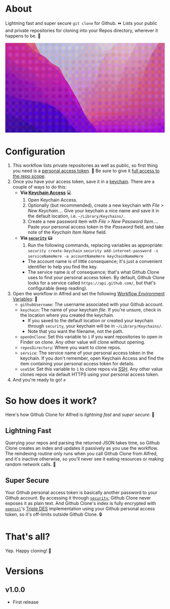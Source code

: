 # About

Lightning fast and super secure `git clone` for Github. :fast_forward: Lists your public and private repositories for cloning into your Repos directory, wherever it happens to be. :file_folder:

![](https://raw.githubusercontent.com/cadnza/Alfred.alfredpreferences/master/workflows/user.workflow.962B6B49-7B12-4A17-A833-D84ED9C13D7B/demo/demo.gif)

# Configuration

1. This workflow lists private repositories as well as public, so first thing you need is a [personal access token](https://docs.github.com/en/authentication/keeping-your-account-and-data-secure/creating-a-personal-access-token). :key: Be sure to give it [full access to the repo scope](https://docs.github.com/en/developers/apps/building-oauth-apps/scopes-for-oauth-apps#available-scopes).
2. Once you have your access token, save it in a [keychain](https://support.apple.com/guide/mac-help/use-keychains-to-store-passwords-mchlf375f392/mac). There are a couple of ways to do this:
    - **Via [Keychain Access](https://support.apple.com/guide/keychain-access/what-is-keychain-access-kyca1083/mac)** :computer:
        1. Open Keychain Access.
        2. Optionally (but recommended), create a new keychain with _File > New Keychain..._. Give your keychain a nice name and save it in the default location, i.e. `~/Library/Keychains/`.
        3. Create a new password item with _File > New Password Item..._. Paste your personal access token in the _Password_ field, and take note of the _Keychain Item Name_ field.
    - **Via [`security`](https://ss64.com/osx/security.html)** :pager:
        1. Run the following commands, replacing variables as appropriate:
           `security create-keychain`
           `security add-internet-password -s serviceNameHere -a accountNameHere keychainNameHere`
        - The account name is of little consequence; it's just a convenient identifier to help you find the key.
        - The service name _is_ of consequence; that's what Github Clone uses to find your personal access token. By default, Github Clone looks for a service called `https://api.github.com/`, but that's configurable (keep reading).
3. Open the workflow in Alfred and set the following [Workflow Environment Variables](https://www.alfredapp.com/help/workflows/advanced/variables/#environment): :pencil:
    - `githubUsername`: The username associated with your Github account.
    - `keychain`: The name of your keychain _file_. If you're unsure, check in the location where you created the keychain.
        - If you saved to the default location or created your keychain through `security`, your keychain will be in `~/Library/Keychains/`.
        - Note that you want the filename, not the path.
    - `openOnClone`: Set this variable to `1` if you want repositories to open in Finder on clone. Any other value will clone without opening.
    - `reposDirectory`: Where you want to clone repos.
    - `service`: The service name of your personal access token in the keychain. If you don't remember, open Keychain Access and find the item containing your personal access token for details.
    - `useSSH`: Set this variable to `1` to clone repos via [SSH](https://github.com/git-guides/git-clone#git-clone-with-ssh). Any other value clones repos via default HTTPS using your personal access token.
4. And you're ready to go! :fist:

# So how does it work?

Here's how Github Clone for Alfred is _lightning fast_ and _super secure_: :muscle:

## Lightning Fast

Querying your repos and parsing the returned JSON takes time, so Github Clone creates an index and updates it passively as you use the workflow. The reindexing routine only runs when you call Github Clone from Alfred, and it's inactive otherwise, so you'll never see it eating resources or making random network calls. :satellite:

## Super Secure

Your Github personal access token is basically another password to your Github account. By accessing it through [`security`](https://ss64.com/osx/security.html), Github Clone never exposes it as plain text. And Github Clone's index is fully encrypted with [`openssl`](https://www.openssl.org/)'s [Triple DES](https://en.wikipedia.org/wiki/Triple_DES) implementation using your Github personal access token, so it's off-limits outside Github Clone. :lock:

# That's all?

Yep. Happy cloning! :floppy_disk:

# Versions

## v1.0.0

-   First release
